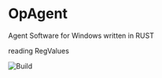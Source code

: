 # OpAgent
Agent Software for Windows written in RUST

reading RegValues

![Build](https://github.com/SmuSmu/OpAgent/workflows/Rust/badge.svg)

